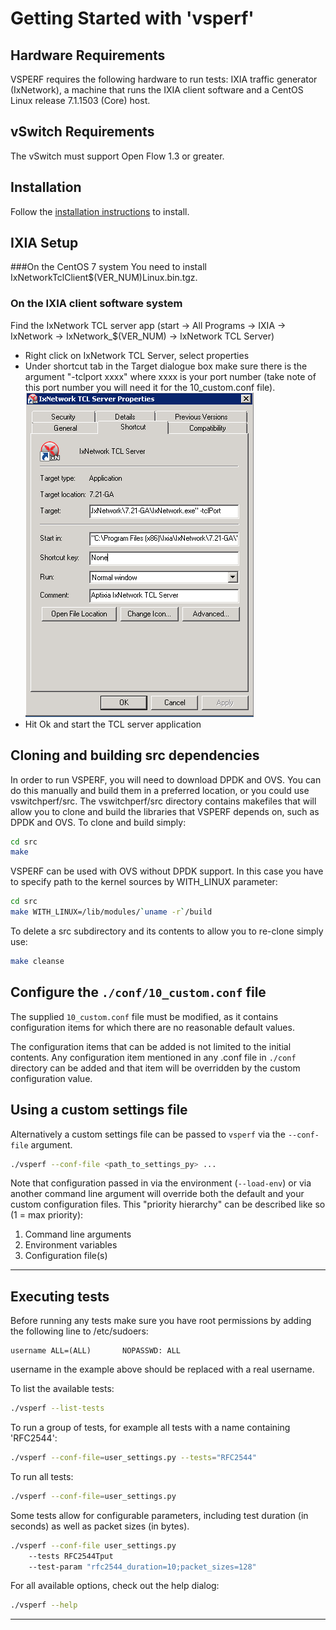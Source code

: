 # Getting Started with 'vsperf'

## Hardware Requirements
VSPERF requires the following hardware to run tests: IXIA traffic generator (IxNetwork), a machine that runs the IXIA client software and a CentOS Linux release 7.1.1503 (Core) host.

## vSwitch Requirements
The vSwitch must support Open Flow 1.3 or greater.

## Installation

Follow the [installation instructions] to install.

## IXIA Setup
###On the CentOS 7 system
You need to install IxNetworkTclClient$(VER_NUM)Linux.bin.tgz.

### On the IXIA client software system
Find the IxNetwork TCL server app (start -> All Programs -> IXIA -> IxNetwork -> IxNetwork_$(VER_NUM) -> IxNetwork TCL Server)
  - Right click on IxNetwork TCL Server, select properties
  - Under shortcut tab in the Target dialogue box make sure there is the argument "-tclport xxxx" where xxxx is your port number (take note of this port number you will need it for the 10_custom.conf file).
  ![Alt text](TCLServerProperties.png)
  - Hit Ok and start the TCL server application

## Cloning and building src dependencies
In order to run VSPERF, you will need to download DPDK and OVS. You can do this manually and build them in a preferred location, or you could use vswitchperf/src. The vswitchperf/src directory contains makefiles that will allow you to clone and build the libraries that VSPERF depends on, such as DPDK and OVS. To clone and build simply:

```bash
cd src
make
```

VSPERF can be used with OVS without DPDK support. In this case you have to specify path to the kernel sources by WITH_LINUX parameter:

```bash
cd src
make WITH_LINUX=/lib/modules/`uname -r`/build
```

To delete a src subdirectory and its contents to allow you to re-clone simply use:

```bash
make cleanse
```

## Configure the `./conf/10_custom.conf` file

The supplied `10_custom.conf` file must be modified, as it contains configuration items for which there are no reasonable default values.

The configuration items that can be added is not limited to the initial contents. Any configuration item mentioned in any .conf file in `./conf` directory can be added and that item will be overridden by the custom
configuration value.

## Using a custom settings file

Alternatively a custom settings file can be passed to `vsperf` via the `--conf-file` argument.

```bash
./vsperf --conf-file <path_to_settings_py> ...
```

Note that configuration passed in via the environment (`--load-env`) or via another command line argument will override both the default and your custom configuration files. This "priority hierarchy" can be described like so (1 = max priority):

1. Command line arguments
2. Environment variables
3. Configuration file(s)

---

## Executing tests
Before running any tests make sure you have root permissions by adding the following line to /etc/sudoers:
```
username ALL=(ALL)       NOPASSWD: ALL
```
username in the example above should be replaced with a real username.

To list the available tests:

```bash
./vsperf --list-tests
```

To run a group of tests, for example all tests with a name containing
'RFC2544':

```bash
./vsperf --conf-file=user_settings.py --tests="RFC2544"
```

To run all tests:

```bash
./vsperf --conf-file=user_settings.py
```

Some tests allow for configurable parameters, including test duration (in
seconds) as well as packet sizes (in bytes).

```bash
./vsperf --conf-file user_settings.py
    --tests RFC2544Tput
    --test-param "rfc2544_duration=10;packet_sizes=128"
```

For all available options, check out the help dialog:

```bash
./vsperf --help
```

---

[installation instructions]: installation.md

